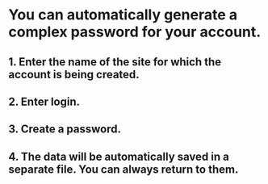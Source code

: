 # You can automatically generate a complex password for your account.

## 1. Enter the name of the site for which the account is being created.

## 2. Enter login.

## 3. Create a password.

## 4. The data will be automatically saved in a separate file. You can always return to them.
